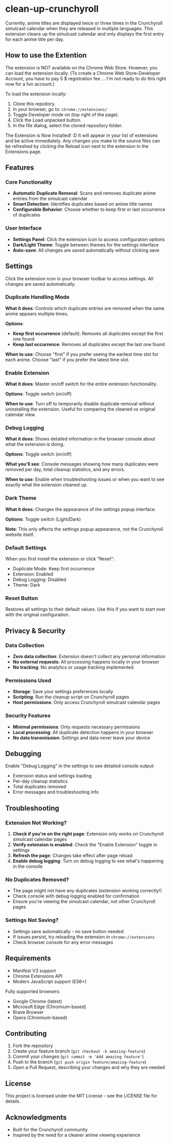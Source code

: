 # clean-up-crunchyroll

Currently, anime titles are displayed twice or three times in the Crunchyroll simulcast calendar when they are released
in multiple languages. This extension cleans up the simulcast calendar and only displays the first entry for each anime
title per day.

## How to use the Extention

The extension is NOT available on the Chrome Web Store. However, you can load the extension locally.
(To create a Chrome Web Store-Developer Account, you have to pay 5 $ registration fee ... I'm not ready to do this right
now for a fun account.)

To load the extension locally:

1. Clone this repoitory.
2. In your browser, go to: `chrome://extensions/`
3. Toggle Developer mode on (top right of the page).
4. Click the Load unpacked button.
5. In the file dialog, select the cloned repository folder.

The Extension is Now Installed! :D
It will appear in your list of extensions and be active immediately.
Any changes you make to the source files can be refreshed by clicking the Reload icon next to the extension in the
Extensions page.

## Features

### Core Functionality

- **Automatic Duplicate Removal**: Scans and removes duplicate anime entries from the simulcast calendar
- **Smart Detection**: Identifies duplicates based on anime title names
- **Configurable Behavior**: Choose whether to keep first or last occurrence of duplicates

### User Interface

- **Settings Panel**: Click the extension icon to access configuration options
- **Dark/Light Theme**: Toggle between themes for the settings interface
- **Auto-save**: All changes are saved automatically without clicking save

## Settings

Click the extension icon in your browser toolbar to access settings. All changes are saved automatically.

### Duplicate Handling Mode

**What it does**: Controls which duplicate entries are removed when the same anime appears multiple times.

**Options**:

- **Keep first occurrence** (default): Removes all duplicates except the first one found
- **Keep last occurrence**: Removes all duplicates except the last one found

**When to use**: Choose "first" if you prefer seeing the earliest time slot for each anime. Choose "last" if you prefer
the latest time slot.

### Enable Extension

**What it does**: Master on/off switch for the entire extension functionality.

**Options**: Toggle switch (on/off)

**When to use**: Turn off to temporarily disable duplicate removal without uninstalling the extension. Useful for
comparing the cleaned vs original calendar view.

### Debug Logging

**What it does**: Shows detailed information in the browser console about what the extension is doing.

**Options**: Toggle switch (on/off)

**What you'll see**: Console messages showing how many duplicates were removed per day, total cleanup statistics, and
any errors.

**When to use**: Enable when troubleshooting issues or when you want to see exactly what the extension cleaned up.

### Dark Theme

**What it does**: Changes the appearance of the settings popup interface.

**Options**: Toggle switch (Light/Dark)

**Note**: This only affects the settings popup appearance, not the Crunchyroll website itself.

### Default Settings

When you first install the extension or click "Reset":

- Duplicate Mode: Keep first occurrence
- Extension: Enabled
- Debug Logging: Disabled
- Theme: Dark

### Reset Button

Restores all settings to their default values. Use this if you want to start over with the original configuration.

## Privacy & Security

### Data Collection

- **Zero data collection**: Extension doesn't collect any personal information
- **No external requests**: All processing happens locally in your browser
- **No tracking**: No analytics or usage tracking implemented

### Permissions Used

- **Storage**: Save your settings preferences locally
- **Scripting**: Run the cleanup script on Crunchyroll pages
- **Host permissions**: Only access Crunchyroll simulcast calendar pages

### Security Features

- **Minimal permissions**: Only requests necessary permissions
- **Local processing**: All duplicate detection happens in your browser
- **No data transmission**: Settings and data never leave your device

## Debugging

Enable "Debug Logging" in the settings to see detailed console output:

- Extension status and settings loading
- Per-day cleanup statistics
- Total duplicates removed
- Error messages and troubleshooting info

## Troubleshooting

### Extension Not Working?

1. **Check if you're on the right page**: Extension only works on Crunchyroll simulcast calendar pages
2. **Verify extension is enabled**: Check the "Enable Extension" toggle in settings
3. **Refresh the page**: Changes take effect after page reload
4. **Enable debug logging**: Turn on debug logging to see what's happening in the console

### No Duplicates Removed?

- The page might not have any duplicates (extension working correctly!)
- Check console with debug logging enabled for confirmation
- Ensure you're viewing the simulcast calendar, not other Crunchyroll pages

### Settings Not Saving?

- Settings save automatically - no save button needed
- If issues persist, try reloading the extension in `chrome://extensions`
- Check browser console for any error messages

## Requirements

- Manifest V3 support
- Chrome Extensions API
- Modern JavaScript support (ES6+)

Fully supported browsers:

- Google Chrome (latest)
- Microsoft Edge (Chromium-based)
- Brave Browser
- Opera (Chromium-based)

## Contributing

1. Fork the repository
2. Create your feature branch (`git checkout -b amazing-feature`)
3. Commit your changes (`git commit -m 'Add amazing feature'`)
4. Push to the branch (`git push origin feature/amazing-feature`)
5. Open a Pull Request, describing your changes and why they are needed

## License

This project is licensed under the MIT License - see the LICENSE file for details.

## Acknowledgments

- Built for the Crunchyroll community
- Inspired by the need for a cleaner anime viewing experience

